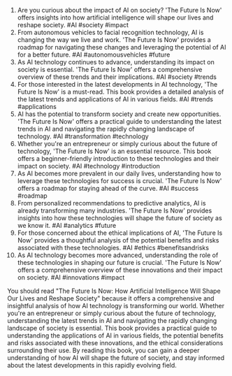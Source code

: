 1. Are you curious about the impact of AI on society? 'The Future Is Now' offers insights into how artificial intelligence will shape our lives and reshape society. #AI #society #impact
2. From autonomous vehicles to facial recognition technology, AI is changing the way we live and work. 'The Future Is Now' provides a roadmap for navigating these changes and leveraging the potential of AI for a better future. #AI #autonomousvehicles #future
3. As AI technology continues to advance, understanding its impact on society is essential. 'The Future Is Now' offers a comprehensive overview of these trends and their implications. #AI #society #trends
4. For those interested in the latest developments in AI technology, 'The Future Is Now' is a must-read. This book provides a detailed analysis of the latest trends and applications of AI in various fields. #AI #trends #applications
5. AI has the potential to transform society and create new opportunities. 'The Future Is Now' offers a practical guide to understanding the latest trends in AI and navigating the rapidly changing landscape of technology. #AI #transformation #technology
6. Whether you're an entrepreneur or simply curious about the future of technology, 'The Future Is Now' is an essential resource. This book offers a beginner-friendly introduction to these technologies and their impact on society. #AI #technology #introduction
7. As AI becomes more prevalent in our daily lives, understanding how to leverage these technologies for success is crucial. 'The Future Is Now' offers a roadmap for staying ahead of the curve. #AI #success #roadmap
8. From personalized recommendations to predictive analytics, AI is already transforming many industries. 'The Future Is Now' provides insights into how these technologies will shape the future of society as we know it. #AI #analytics #future
9. For those concerned about the ethical implications of AI, 'The Future Is Now' provides a thoughtful analysis of the potential benefits and risks associated with these technologies. #AI #ethics #benefitsandrisks
10. As AI technology becomes more advanced, understanding the role of these technologies in shaping our future is crucial. 'The Future Is Now' offers a comprehensive overview of these innovations and their impact on society. #AI #innovations #impact

You should read "The Future Is Now: How Artificial Intelligence Will Shape Our Lives and Reshape Society" because it offers a comprehensive and insightful analysis of how AI technology is transforming our world. Whether you're an entrepreneur or simply curious about the future of technology, understanding the latest trends in AI and navigating the rapidly changing landscape of society is essential. This book provides a practical guide to understanding the applications of AI in various fields, the potential benefits and risks associated with these innovations, and the ethical considerations surrounding their use. By reading this book, you can gain a deeper understanding of how AI will shape the future of society, and stay informed about the latest developments in this rapidly evolving field.

